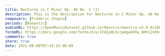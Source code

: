 ```yaml
---
title: Nocturne in C Minor Op. 48 No. 1 (1)
description: This is the description for Nocturne in C Minor Op. 48 No. 1 by Frédéric Chopin
composers: [Frédéric Chopin]
periods: [Romantic]
audioURL: https://OpenMusicDataset.github.io/Maestro/maestro-v3.0.0/2008/MIDI-Unprocessed_16_R1_2008_01-04_ORIG_MID--AUDIO_16_R1_2008_wav--3.midi
formURL: https://docs.google.com/forms/d/e/1FAIpQLSccpAgw65Rw_8Hh12nhbvO06PpQ4wkvmbkoyHN5rGE5MB4CQQ/viewform
comments: true
share: true
date: 2021-08-08T07:43:13-06:00
---
```

